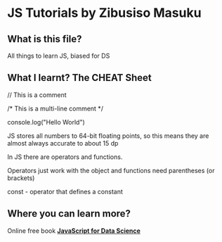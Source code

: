 <!---
# Marks the first heading Level 1
...
down to 
....
###### level 6

Blank lines create paragraphs

**bold** will give you bold text

*italics* will give you a single italic

***bold and italic*** will give you bold and italic

> will give you blockquote

Just add > and > for each line for multi line block quote


To create an ordered list, add line items with numbers followed by periods. The numbers don’t have to be in numerical order, but the list should start with the number one.

To create an unordered list, add dashes (-), asterisks (*), or plus signs (+) in front of line items. Indent one or more items to create a nested list.

If you need to start an unordered list item with a number followed by a period, you can use a backslash (\) to escape the period.

Code blocks are normally indented four spaces or one tab. When they’re in a list, indent them eight spaces or two tabs.

To create a link, enclose the link text in brackets (e.g., [Duck Duck Go]) and then follow it immediately with the URL in parentheses (e.g., (https://duckduckgo.com)).

You can optionally add a title for a link. This will appear as a tooltip when the user hovers over the link. To add a title, enclose it in parentheses after the URL.

My favorite search engine is [Duck Duck Go](https://duckduckgo.com "The best search engine for privacy").

o quickly turn a URL or email address into a link, enclose it in angle brackets.

<https://www.markdownguide.org>
<fake@example.com> 
-->

# JS Tutorials by Zibusiso Masuku

## What is this file?
 All things to learn JS, biased for DS

## What I learnt? **The CHEAT Sheet**
// This is a comment

/* This is a
multi-line comment */

console.log("Hello World")

JS stores all numbers to 64-bit floating points, so this means they are almost always accurate to about 15 dp

In JS there are operators and functions.

Operators just work with the object and functions need parentheses (or brackets)

const - operator that defines a constant


## Where you can learn more?
Online free book [**JavaScript for Data Science**](https://js4ds.org/ "JavaScript for Data Science")
